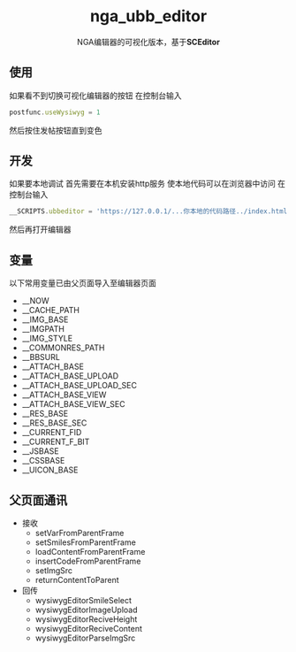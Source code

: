 <div align="center">

# nga_ubb_editor
NGA编辑器的可视化版本，基于**SCEditor**

</div>

## 使用

如果看不到切换可视化编辑器的按钮 在控制台输入
```javascript
postfunc.useWysiwyg = 1
```
然后按住发帖按钮直到变色

## 开发
如果要本地调试 首先需要在本机安装http服务 使本地代码可以在浏览器中访问 在控制台输入
```javascript
__SCRIPTS.ubbeditor = 'https://127.0.0.1/...你本地的代码路径../index.html'
```
然后再打开编辑器

## 变量

以下常用变量已由父页面导入至编辑器页面

- __NOW
- __CACHE_PATH
- __IMG_BASE
- __IMGPATH
- __IMG_STYLE
- __COMMONRES_PATH
- __BBSURL
- __ATTACH_BASE
- __ATTACH_BASE_UPLOAD
- __ATTACH_BASE_UPLOAD_SEC
- __ATTACH_BASE_VIEW
- __ATTACH_BASE_VIEW_SEC
- __RES_BASE
- __RES_BASE_SEC
- __CURRENT_FID
- __CURRENT_F_BIT
- __JSBASE
- __CSSBASE
- __UICON_BASE

## 父页面通讯

- 接收
  - setVarFromParentFrame
  - setSmilesFromParentFrame
  - loadContentFromParentFrame
  - insertCodeFromParentFrame
  - setImgSrc
  - returnContentToParent
- 回传
  - wysiwygEditorSmileSelect
  - wysiwygEditorImageUpload
  - wysiwygEditorReciveHeight
  - wysiwygEditorReciveContent
  - wysiwygEditorParseImgSrc
